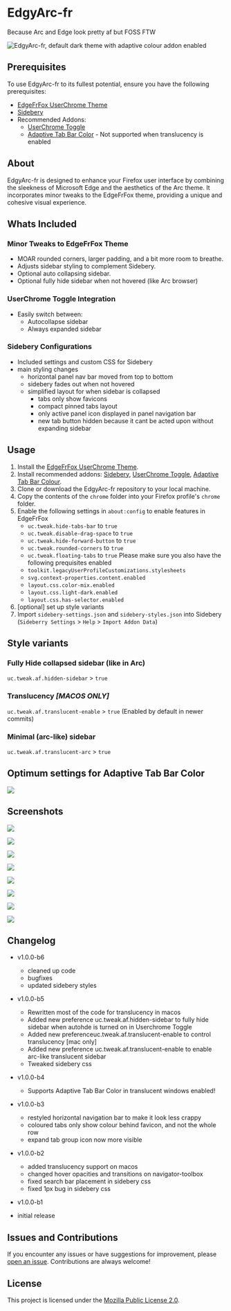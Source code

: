 # EdgyArc-fr

Because Arc and Edge look pretty af but FOSS FTW

![EdgyArc-fr, default dark theme with adaptive colour addon enabled](screenshots/01.png)

## Prerequisites

To use EdgyArc-fr to its fullest potential, ensure you have the following prerequisites:

- [EdgeFrFox UserChrome Theme](https://github.com/bmFtZQ/edge-frfox/) 
- [Sidebery](https://addons.mozilla.org/firefox/addon/sidebery/) 
- Recommended Addons:
  - [UserChrome Toggle](https://addons.mozilla.org/firefox/addon/userchrome-toggle/) 
  - [Adaptive Tab Bar Color](https://addons.mozilla.org/en-GB/firefox/addon/adaptive-tab-bar-colour/) - Not supported when translucency is enabled 

## About

EdgyArc-fr is designed to enhance your Firefox user interface by combining the sleekness of Microsoft Edge and the aesthetics of the Arc theme. It incorporates minor tweaks to the EdgeFrFox theme, providing a unique and cohesive visual experience.

## Whats Included

### Minor Tweaks to EdgeFrFox Theme

- MOAR rounded corners, larger padding, and a bit more room to breathe.
- Adjusts sidebar styling to complement Sidebery.
- Optional auto collapsing sidebar.
- Optional fully hide sidebar when not hovered (like Arc browser)

### UserChrome Toggle Integration

- Easily switch between:
  - Autocollapse sidebar
  - Always expanded sidebar

### Sidebery Configurations

- Included settings and custom CSS for Sidebery
- main styling changes
  - horizontal panel nav bar moved from top to bottom
  - sidebery fades out when not hovered
  - simplified layout for when sidebar is collapsed
    - tabs only show favicons
    - compact pinned tabs layout
    - only active panel icon displayed in panel navigation bar
    - new tab button hidden because it cant be acted upon without expanding sidebar
  

## Usage

1. Install the [EdgeFrFox UserChrome Theme](https://github.com/bmFtZQ/edge-frfox/).
2. Install recommended addons: [Sidebery](https://addons.mozilla.org/firefox/addon/sidebery/), [UserChrome Toggle](https://addons.mozilla.org/firefox/addon/userchrome-toggle/), [Adaptive Tab Bar Colour](https://addons.mozilla.org/en-GB/firefox/addon/adaptive-tab-bar-colour/).
3. Clone or download the EdgyArc-fr repository to your local machine.
4. Copy the contents of the `chrome` folder into your Firefox profile's `chrome` folder.
5. Enable the following settings in `about:config` to enable features in EdgeFrFox
   - `uc.tweak.hide-tabs-bar` to `true`
   - `uc.tweak.disable-drag-space` to `true`
   - `uc.tweak.hide-forward-button` to `true`
   - `uc.tweak.rounded-corners` to `true`
   - `uc.tweak.floating-tabs` to `true`
   Please make sure you also have the following prequisites enabled
   - `toolkit.legacyUserProfileCustomizations.stylesheets`
   - `svg.context-properties.content.enabled`
   - `layout.css.color-mix.enabled`
   - `layout.css.light-dark.enabled`
   - `layout.css.has-selector.enabled`
6. [optional] set up style variants
7. Import `sidebery-settings.json` and `sidebery-styles.json` into Sidebery (`Sideberry Settings` > `Help` > `Import Addon Data`)

## Style variants
### Fully Hide collapsed sidebar (like in Arc)
`uc.tweak.af.hidden-sidebar` > `true`
### Translucency *[MACOS ONLY]*  
`uc.tweak.af.translucent-enable` > `true` (Enabled by default in newer commits)
### Minimal (arc-like) sidebar 
`uc.tweak.af.translucent-arc` > `true`

## Optimum settings for Adaptive Tab Bar Color
![ ](screenshots/ATBC-settings.png)


## Screenshots

![ ](screenshots/01.png)

![ ](screenshots/02.png)

![ ](screenshots/03.png)

![ ](screenshots/04.png)

![ ](screenshots/05.png)

![ ](screenshots/06.png)

![ ](screenshots/07.png)

![ ](screenshots/08.png)

## Changelog
- v1.0.0-b6
  - cleaned up code
  - bugfixes
  - updated sidebery styles
- v1.0.0-b5
  - Rewritten most of the code for translucency in macos
  - Added new preference uc.tweak.af.hidden-sidebar to fully hide sidebar when autohde is turned on in Userchrome Toggle
  - Added new preferenceuc.tweak.af.translucent-enable to control translucency [mac only]
  - Added new preference uc.tweak.af.translucent-enable to enable arc-like translucent sidebar
  - Tweaked sidebery css

- v1.0.0-b4
  - Supports Adaptive Tab Bar Color in translucent windows enabled! 
- v1.0.0-b3
  - restyled horizontal navigation bar to make it look less crappy
  - coloured tabs only show colour behind favicon, and not the whole row
  - expand tab group icon now more visible
- v1.0.0-b2
  - added translucency support on macos
  - changed hover opacities and transitions on navigator-toolbox
  - fixed search bar placement in sidebery css
  - fixed 1px bug in sidebery css
- v1.0.0-b1
- initial release

## Issues and Contributions

If you encounter any issues or have suggestions for improvement, please [open an issue](https://github.com/artsyfriedchicken/EdgyArc-fr/issues). Contributions are always welcome!

## License

This project is licensed under the [Mozilla Public License 2.0](https://opensource.org/licenses/MPL-2.0).
